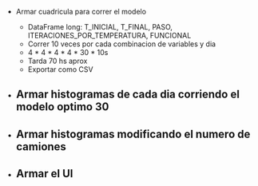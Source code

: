 - Armar cuadricula para correr el modelo
    - DataFrame long: T_INICIAL, T_FINAL, PASO, ITERACIONES_POR_TEMPERATURA, FUNCIONAL
    - Correr 10 veces por cada combinacion de variables y dia
    - 4 * 4 * 4 * 4 * 30 * 10s
    - Tarda 70 hs aprox
    - Exportar como CSV

- Armar histogramas de cada dia corriendo el modelo optimo 30
    - 
- Armar histogramas modificando el numero de camiones
    - 

- Armar el UI
    - 